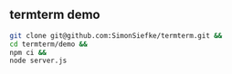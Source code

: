 ## termterm demo

```sh
git clone git@github.com:SimonSiefke/termterm.git &&
cd termterm/demo &&
npm ci &&
node server.js
```
